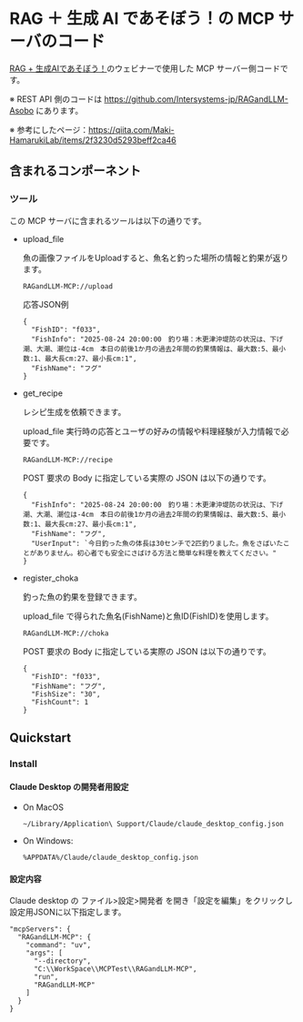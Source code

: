 # RAG ＋ 生成 AI であそぼう！の MCP サーバのコード

[RAG + 生成AIであそぼう！](https://intersystems-dc.connpass.com/event/364272/)のウェビナーで使用した MCP サーバー側コードです。

※ REST API 側のコードは https://github.com/Intersystems-jp/RAGandLLM-Asobo にあります。

※ 参考にしたページ：https://qiita.com/Maki-HamarukiLab/items/2f3230d5293beff2ca46

## 含まれるコンポーネント

### ツール

この MCP サーバに含まれるツールは以下の通りです。

- upload_file

  魚の画像ファイルをUploadすると、魚名と釣った場所の情報と釣果が返ります。

  `RAGandLLM-MCP://upload`

  応答JSON例
  ```
  {
    "FishID": "f033",
    "FishInfo": "2025-08-24 20:00:00　釣り場：木更津沖堤防の状況は、下げ潮、大潮、潮位は-4cm　本日の前後1か月の過去2年間の釣果情報は、最大数:5、最小数:1、最大長cm:27、最小長cm:1",
    "FishName": "フグ"
  }
  ```

- get_recipe

  レシピ生成を依頼できます。
  
  upload_file 実行時の応答とユーザの好みの情報や料理経験が入力情報で必要です。

  `RAGandLLM-MCP://recipe`

  POST 要求の Body に指定している実際の JSON は以下の通りです。
  ```
  {
    "FishInfo": "2025-08-24 20:00:00　釣り場：木更津沖堤防の状況は、下げ潮、大潮、潮位は-4cm　本日の前後1か月の過去2年間の釣果情報は、最大数:5、最小数:1、最大長cm:27、最小長cm:1",
    "FishName": "フグ",
    "UserInput": `今日釣った魚の体長は30センチで2匹釣りました。魚をさばいたことがありません。初心者でも安全にさばける方法と簡単な料理を教えてください。"
  }
  ```  

- register_choka

  釣った魚の釣果を登録できます。

  upload_file で得られた魚名(FishName)と魚ID(FishID)を使用します。

  `RAGandLLM-MCP://choka`

  POST 要求の Body に指定している実際の JSON は以下の通りです。

  ```
  {
    "FishID": "f033",
    "FishName": "フグ",
    "FishSize": "30",
    "FishCount": 1
  }
  ```


## Quickstart

### Install

#### Claude Desktop の開発者用設定

- On MacOS

  `~/Library/Application\ Support/Claude/claude_desktop_config.json`

- On Windows:

  `%APPDATA%/Claude/claude_desktop_config.json`


#### 設定内容

Claude desktop の ファイル>設定>開発者 を開き「設定を編集」をクリックし設定用JSONに以下指定します。

```
"mcpServers": {
  "RAGandLLM-MCP": {
    "command": "uv",
    "args": [
      "--directory",
      "C:\\WorkSpace\\MCPTest\\RAGandLLM-MCP",
      "run",
      "RAGandLLM-MCP"
    ]
  }
}
```

